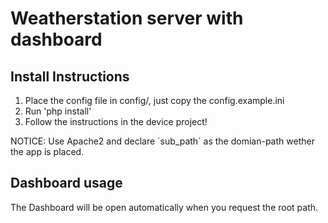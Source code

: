 # Weatherstation server with dashboard

## Install Instructions

1. Place the config file in config/, just copy the config.example.ini
2. Run 'php install'
3. Follow the instructions in the device project!

NOTICE: Use Apache2 and declare ´sub_path´ as the domian-path wether the app is placed.

## Dashboard usage

The Dashboard will be open automatically when you request the root path.